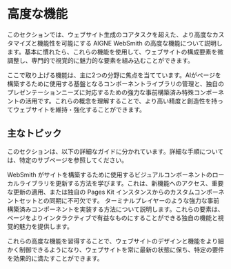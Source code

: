 # 高度な機能

このセクションでは、ウェブサイト生成のコアタスクを超えた、より高度なカスタマイズと機能性を可能にする AIGNE WebSmith の高度な機能について説明します。基本に慣れたら、これらの機能を使用して、ウェブサイトの構成要素を微調整し、専門的で視覚的に魅力的な要素を組み込むことができます。

ここで取り上げる機能は、主に2つの分野に焦点を当てています。AIがページを構築するために使用する基盤となるコンポーネントライブラリの管理と、独自のプレゼンテーションニーズに対応するための強力な事前構築済み特殊コンポーネントの活用です。これらの概念を理解することで、より高い精度と創造性を持ってウェブサイトを維持・強化することができます。

## 主なトピック

このセクションは、以下の詳細なガイドに分かれています。詳細な手順については、特定のサブページを参照してください。

<x-cards data-columns="2">
  <x-card data-title="コンポーネントの管理" data-icon="lucide:library" data-href="/core-tasks/managing-components">
    WebSmith がサイトを構築するために使用するビジュアルコンポーネントのローカルライブラリを更新する方法を学びます。これは、新機能へのアクセス、重要な更新の適用、または独自の Pages Kit インスタンスからのカスタムコンポーネントセットとの同期に不可欠です。
  </x-card>
  <x-card data-title="特殊コンポーネントの使用" data-icon="lucide:star" data-href="/advanced-features/using-special-components">
    ターミナルプレイヤーのような強力な事前構築済みコンポーネントを実装する方法について説明します。これらの要素は、ページをよりインタラクティブで有益なものにすることができる独自の機能と視覚的魅力を提供します。
  </x-card>
</x-cards>

これらの高度な機能を習得することで、ウェブサイトのデザインと機能をより細かく制御できるようになり、ウェブサイトを常に最新の状態に保ち、特定の要件を効果的に満たすことができます。
